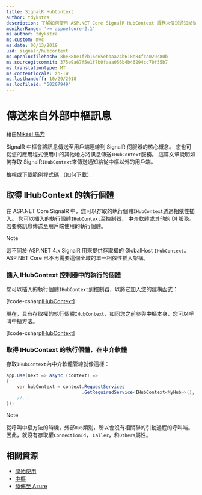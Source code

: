 ```yaml
---
title: SignalR HubContext
author: tdykstra
description: 了解如何使用 ASP.NET Core SignalR HubContext 服務來傳送通知給從中樞以外的用戶端。
monikerRange: '>= aspnetcore-2.1'
ms.author: tdykstra
ms.custom: mvc
ms.date: 06/13/2018
uid: signalr/hubcontext
ms.openlocfilehash: 8be888e1f7b16d65ebbaa24b618e84fca029d80b
ms.sourcegitcommit: 375e9a67f5e1f7b0faaa056b4b46294cc70f55b7
ms.translationtype: MT
ms.contentlocale: zh-TW
ms.lasthandoff: 10/29/2018
ms.locfileid: "50207949"
---
```

# <a name="send-messages-from-outside-a-hub"></a>傳送來自外部中樞訊息

藉由[Mikael 馬力](https://twitter.com/MikaelM_12)

SignalR 中樞會將訊息傳送至用戶端連線到 SignalR 伺服器的核心概念。 您也可從您的應用程式使用中的其他地方將訊息傳送`IHubContext`服務。 這篇文章說明如何存取 SignalR`IHubContext`來傳送通知給從中樞以外的用戶端。

[檢視或下載範例程式碼](https://github.com/aspnet/Docs/tree/master/aspnetcore/signalr/hubcontext/sample/) [（如何下載）](xref:index#how-to-download-a-sample)

## <a name="get-an-instance-of-ihubcontext"></a>取得 IHubContext 的執行個體

在 ASP.NET Core SignalR 中，您可以存取的執行個體`IHubContext`透過相依性插入。 您可以插入的執行個體`IHubContext`至控制器、 中介軟體或其他的 DI 服務。 若要將訊息傳送至用戶端使用的執行個體。

> [!NOTE]
> 這不同於 ASP.NET 4.x SignalR 用來提供存取權的 GlobalHost `IHubContext`。 ASP.NET Core 已不再需要這個全域的單一相依性插入架構。

### <a name="inject-an-instance-of-ihubcontext-in-a-controller"></a>插入 IHubContext 控制器中的執行的個體

您可以插入的執行個體`IHubContext`到控制器，以將它加入您的建構函式：

[!code-csharp[IHubContext](hubcontext/sample/Controllers/HomeController.cs?range=12-19,57)]

現在，具有存取權的執行個體`IHubContext`，如同您之前參與中樞本身，您可以呼叫中樞方法。

[!code-csharp[IHubContext](hubcontext/sample/Controllers/HomeController.cs?range=21-25)]

### <a name="get-an-instance-of-ihubcontext-in-middleware"></a>取得 IHubContext 的執行個體，在中介軟體

存取`IHubContext`內中介軟體管線就像這樣：

```csharp
app.Use(next => async (context) =>
{
    var hubContext = context.RequestServices
                            .GetRequiredService<IHubContext<MyHub>>();
    //...
});
```

> [!NOTE]
> 從呼叫中樞方法的時機，外部`Hub`類別，所以會沒有相關聯的引動過程的呼叫端。 因此，就沒有存取權`ConnectionId`， `Caller`，和`Others`屬性。

## <a name="related-resources"></a>相關資源

* [開始使用](xref:tutorials/signalr)
* [中樞](xref:signalr/hubs)
* [發佈至 Azure](xref:signalr/publish-to-azure-web-app)
